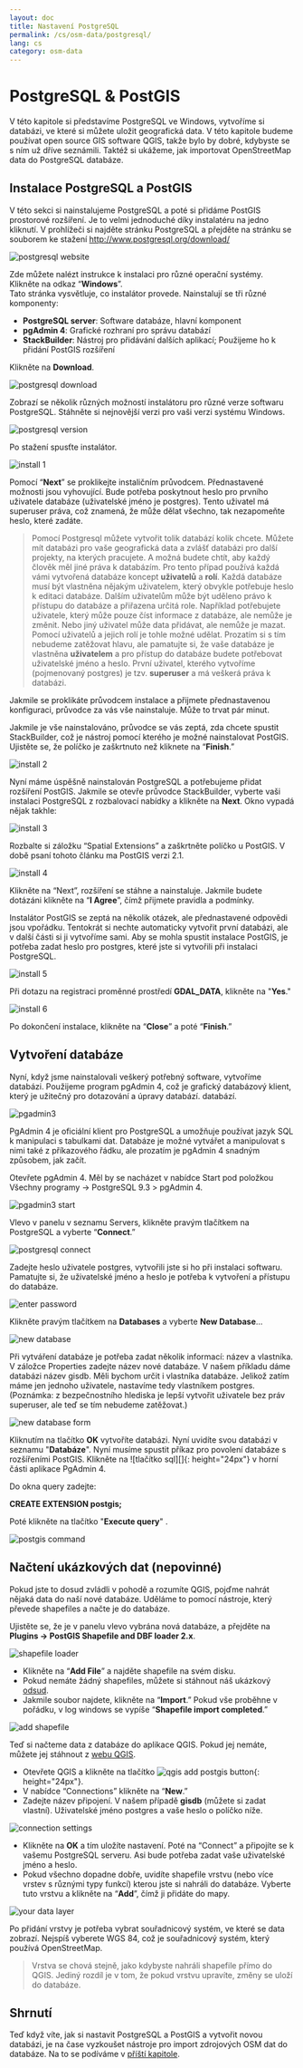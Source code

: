 ```yaml
---
layout: doc
title: Nastavení PostgreSQL
permalink: /cs/osm-data/postgresql/
lang: cs
category: osm-data
---
```


PostgreSQL & PostGIS
====================


V této kapitole si představíme PostgreSQL ve Windows, vytvoříme si databázi, ve které si můžete uložit geografická data. V této kapitole budeme používat open source GIS software QGIS, takže bylo by dobré, kdybyste se s ním už dříve seznámili. Taktéž si ukážeme, jak importovat OpenStreetMap data do PostgreSQL databáze.  

Instalace PostgreSQL a PostGIS
----------------------------------

V této sekci si nainstalujeme PostgreSQL a poté si přidáme PostGIS prostorové rozšíření. Je to velmi jednoduché díky instalatéru na jedno kliknutí. V prohlížeči si najděte stránku PostgreSQL a přejděte na stránku se souborem ke stažení <http://www.postgresql.org/download/>  

![postgresql website][]

Zde můžete nalézt instrukce k instalaci pro různé operační systémy. Klikněte na odkaz “**Windows**”.  
Tato stránka vysvětluje, co instalátor provede. Nainstalují se tři různé komponenty:  

* **PostgreSQL server**:  Software databáze, hlavní komponent  
* **pgAdmin 4**: Grafické rozhraní pro správu databází  
* **StackBuilder**: Nástroj pro přidávání dalších aplikací; Použijeme ho k přidání PostGIS rozšíření  

Klikněte na **Download**.  

![postgresql download][]

Zobrazí se několik různých možností instalátoru pro různé verze softwaru PostgreSQL. Stáhněte si nejnovější verzi pro vaši verzi systému Windows.

![postgresql version][]

Po stažení spusťte instalátor.  

![install 1][]

Pomocí “**Next**” se proklikejte instaličním průvodcem. Přednastavené možnosti jsou vyhovující. Bude potřeba poskytnout heslo pro prvního uživatele databáze (uživatelské jméno je postgres). Tento uživatel má superuser práva, což znamená, že může dělat všechno, tak nezapomeňte heslo, které zadáte.  

> Pomocí Postgresql můžete vytvořit tolik databází kolik chcete. Můžete mít databázi pro vaše geografická data a zvlášť databázi pro další projekty, na kterých pracujete. A možná budete chtít, aby každý člověk měl jiné práva k databázím. Pro tento případ používá každá vámi vytvořená databáze koncept **uživatelů** a **rolí**. Každá databáze musí být vlastněna nějakým uživatelem, který obvykle potřebuje heslo k editaci databáze. Dalším uživatelům může být uděleno právo k přístupu do databáze a přiřazena určitá role. Například potřebujete uživatele, který může pouze číst informace z databáze, ale nemůže je změnit. Nebo jiný uživatel může data přidávat, ale nemůže je mazat. Pomocí uživatelů a jejich rolí je tohle možné udělat. Prozatím si s tím nebudeme zatěžovat hlavu, ale pamatujte si, že vaše databáze je vlastněna **uživatelem** a pro přístup do databáze budete potřebovat uživatelské jméno a heslo. První uživatel, kterého vytvoříme (pojmenovaný postgres) je tzv. **superuser** a má veškerá práva k databázi.  

Jakmile se proklikáte průvodcem instalace a přijmete přednastavenou konfiguraci, průvodce za vás vše nainstaluje. Může to trvat pár minut.  

Jakmile je vše nainstalováno, průvodce se vás zeptá, zda chcete spustit StackBuilder, což je nástroj pomocí kterého je možné nainstalovat PostGIS. Ujistěte se, že políčko je zaškrtnuto než kliknete na “**Finish**.”  

![install 2][]

Nyní máme úspěšně nainstalován PostgreSQL a potřebujeme přidat rozšíření PostGIS. Jakmile se otevře průvodce StackBuilder, vyberte vaši instalaci PostgreSQL z rozbalovací nabídky a klikněte na **Next**. Okno vypadá nějak takhle:  

![install 3][]

Rozbalte si záložku “Spatial Extensions” a zaškrtněte políčko u PostGIS. V době psaní tohoto článku ma PostGIS verzi 2.1.  

![install 4][]

Klikněte na “Next”, rozšíření se stáhne a nainstaluje. Jakmile budete dotázáni klikněte na “**I Agree**”, čímž přijmete pravidla a podmínky.  

Instalátor PostGIS se zeptá na několik otázek, ale přednastavené odpovědi jsou vpořádku. Tentokrát si nechte automaticky vytvořit první databázi, ale v další části si ji vytvoříme sami. Aby se mohla spustit instalace PostGIS, je potřeba zadat heslo pro postgres, které jste si vytvořili při instalaci PostgreSQL.  

![install 5][]

Při dotazu na registraci proměnné prostředí **GDAL_DATA**, klikněte na "**Yes**."  

![install 6][]

Po dokončení instalace, klikněte na “**Close**” a poté “**Finish**.”  

Vytvoření databáze
--------------------

Nyní, když jsme nainstalovali veškerý potřebný software, vytvoříme databázi. Použijeme program pgAdmin 4, což je grafický databázový klient, který je užitečný pro dotazování a úpravy databází.
databází.  

![pgadmin3][]

PgAdmin 4 je oficiální klient pro PostgreSQL a umožňuje používat jazyk SQL k manipulaci s tabulkami dat. Databáze je možné vytvářet a manipulovat s nimi také z příkazového řádku, ale prozatím je pgAdmin 4 snadným způsobem, jak začít.  

Otevřete pgAdmin 4. Měl by se nacházet v nabídce Start pod položkou Všechny programy -> PostgreSQL 9.3 > pgAdmin 4.  

![pgadmin3 start][]

Vlevo v panelu v seznamu Servers, klikněte pravým tlačítkem na PostgreSQL a vyberte “**Connect**.”  

![postgresql connect][]

Zadejte heslo uživatele postgres, vytvořili jste si ho při instalaci softwaru. Pamatujte si, že uživatelské jméno a heslo je potřeba k vytvoření a přístupu do databáze.  

![enter password][]

Klikněte pravým tlačítkem na **Databases** a vyberte **New Database**...  

![new database][]

Při vytváření databáze je potřeba zadat několik informací: název a vlastníka. V záložce Properties zadejte  název nové databáze. V našem příkladu dáme databázi název gisdb. Měli bychom určit i vlastníka databáze. Jelikož zatím máme jen jednoho uživatele, nastavíme tedy vlastníkem postgres. (Poznámka: z bezpečnostního hlediska je lepší vytvořit uživatele bez práv superuser, ale teď se tím nebudeme zatěžovat.)  

![new database form][]

<!-- Under the Definition tab, keep the defaults, but next to Template select template_postgis.  This will create our database with the proper spatial columns. -->

Kliknutím na tlačítko **OK** vytvoříte databázi. Nyní uvidíte svou databázi v seznamu "**Databáze**". Nyní musíme spustit příkaz pro povolení databáze s rozšířeními PostGIS. Klikněte na ![tlačítko sql][]{: height="24px"} v horní části aplikace PgAdmin 4.  



Do okna query zadejte:  

**CREATE EXTENSION postgis;**  

Poté klikněte na tlačítko "**Execute query**" .  

![postgis command][]

Načtení ukázkových dat (nepovinné)
---------------------------

Pokud jste to dosud zvládli v pohodě a rozumíte QGIS, pojďme nahrát nějaká data do naší nové databáze. Uděláme to pomocí nástroje, který převede shapefiles a načte je do databáze.  

Ujistěte se, že je v panelu vlevo vybrána nová databáze, a přejděte na **Plugins -> PostGIS Shapefile and DBF loader 2.x**.

![shapefile loader][]

-	Klikněte na “**Add File**” a najděte shapefile na svém disku.
-	Pokud nemáte žádný shapefiles, můžete si stáhnout náš ukázkový [odsud](/files/buildings_sample.zip).
-	Jakmile soubor najdete, klikněte na “**Import**.” Pokud vše proběhne v pořádku, v log windows se vypíše “**Shapefile import completed**.”

![add shapefile][]

Teď si načteme data z databáze do aplikace QGIS. Pokud jej nemáte, můžete jej stáhnout z [webu QGIS](http://www.qgis.org/site/forusers/download.html).  

-	Otevřete QGIS a klikněte na tlačítko ![qgis add postgis button][]{: height="24px"}.  
-	V nabídce “Connections” klikněte na “**New**.”  
-	Zadejte název připojení. V našem případě **gisdb** (můžete si zadat vlastní). Uživatelské jméno postgres a vaše heslo o políčko níže.  

![connection settings][]

-	Klikněte na **OK** a tím uložíte nastavení.  Poté na “Connect” a připojíte se k vašemu PostgreSQL serveru. Asi bude potřeba zadat vaše uživatelské jméno a heslo.  
-	Pokud všechno dopadne dobře, uvidíte shapefile vrstvu (nebo více vrstev s různými typy funkcí) kterou jste si nahráli do databáze. Vyberte tuto vrstvu a klikněte na “**Add**”, čímž ji přidáte do mapy.  

![your data layer][]

Po přidání vrstvy je potřeba vybrat souřadnicový systém, ve které se data zobrazí. Nejspíš vyberete WGS 84, což je souřadnicový systém, který používá OpenStreetMap.  

> Vrstva se chová stejně, jako kdybyste nahráli shapefile přímo do QGIS. Jediný rozdíl je v tom, že pokud vrstvu upravíte, změny se uloží do databáze.  

Shrnutí
-------

Teď když víte, jak si nastavit PostgreSQL a PostGIS a vytvořit novou databázi, je na čase vyzkoušet nástroje pro import zdrojových OSM dat do databáze. Na to se podíváme v [příští kapitole](/en/osm-data/osm2pgsql).  



[postgresql website]: /images/osm-data/postgresql-website.png
[postgresql download]: /images/osm-data/postgresql-download.png
[postgresql version]: /images/osm-data/postgresql-version.png
[install 1]: /images/osm-data/postgresql-install-1.png
[install 2]: /images/osm-data/postgresql-install-2.png
[install 3]: /images/osm-data/postgresql-install-3.png
[install 4]: /images/osm-data/postgresql-install-4.png
[install 5]: /images/osm-data/postgresql-install-5.png
[install 6]: /images/osm-data/postgresql-install-6.png
[pgadmin3]: /images/osm-data/pgadmin3.png
[pgadmin3 start]: /images/osm-data/pgadmin3-start.png
[postgresql connect]: /images/osm-data/postgresql-connect.png
[enter password]: /images/osm-data/enter-password.png
[new database]: /images/osm-data/new-database.png
[new database form]: /images/osm-data/new-database-form.png
[sql button]: /images/osm-data/sql-button.png
[postgis command]: /images/osm-data/postgis-command.png
[shapefile loader]: /images/osm-data/shapefile-loader.png
[add shapefile]: /images/osm-data/add-shapefile.png
[qgis add postgis button]: /images/osm-data/add-postgis-button.png
[connection settings]: /images/osm-data/connection-settings.png
[your data layer]: /images/osm-data/your-data-layer.png







